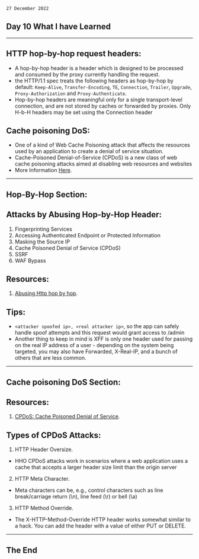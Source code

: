 `27 December 2022`

## **Day 10 What I have Learned**

* * *

## **HTTP hop-by-hop request headers**:

- A hop-by-hop header is a header which is designed to be processed and consumed by the proxy currently handling the request.
- the HTTP/1.1 spec treats the following headers as hop-by-hop by default: `Keep-Alive`, `Transfer-Encoding`, `TE`, `Connection`, `Trailer`, `Upgrade`, `Proxy-Authorization` and `Proxy-Authenticate`.
- Hop-by-hop headers are meaningful only for a single transport-level connection, and are not stored by caches or forwarded by proxies.
    Only H-b-H headers may be set using the Connection header

## **Cache poisoning DoS**:

- One of a kind of Web Cache Poisoning attack that affects the resources used by an application to create a denial of service situation.
- Cache-Poisoned Denial-of-Service (CPDoS) is a new class of web cache poisoning attacks aimed at disabling web resources and websites
- More Information [Here](https://cpdos.org).

* * *

## **Hop-By-Hop Section**:
## **Attacks by Abusing Hop-by-Hop Header**:
1. Fingerprinting Services
2. Accessing Authenticated Endpoint or Protected Information 
3. Masking the Source IP 
4. Cache Poisoned Denial of Service (CPDoS)
5. SSRF
6. WAF Bypass
## **Resources**:

1.  [Abusing Http hop by hop](https://nathandavison.com/blog/abusing-http-hop-by-hop-request-headers).

## **Tips**:

- `<attacker spoofed ip>, <real attacker ip>`, so the app can safely handle spoof attempts and this request would grant access to /admin
- Another thing to keep in mind is XFF is only one header used for passing on the real IP address of a user - depending on the system being targeted, you may also have Forwarded, X-Real-IP, and a bunch of others that are less common.
***
## **Cache poisoning DoS Section**:
## **Resources**:
1. [CPDoS: Cache Poisoned Denial of Service](https://cpdos.org/).
## **Types of CPDoS Attacks**:
1. HTTP Header Oversize.
- HHO CPDoS attacks work in scenarios where a web application uses a cache that accepts a larger header size limit than the origin server
2. HTTP Meta Character.
- Meta characters can be, e.g., control characters such as line break/carriage return (\n), line feed (\r) or bell (\a)
3. HTTP Method Override.
- The X-HTTP-Method-Override HTTP header works somewhat similar to a hack. You can add the header with a value of either PUT or DELETE.
***
## **The End**
